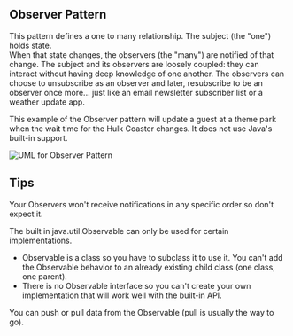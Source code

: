 ## Observer Pattern

This pattern defines a one to many relationship.  The subject (the "one") holds state.  
When that state changes, the observers (the "many") are notified of that change.
The subject and its observers are loosely coupled: they can interact without having deep knowledge of one another.
The observers can choose to unsubscribe as an observer and later, resubscribe to be an observer once more... just like an
email newsletter subscriber list or a weather update app.

This example of the Observer pattern will update a guest at a theme park when the wait time for the Hulk Coaster changes.  It does not use Java's built-in support.

![UML for Observer Pattern](https://user-images.githubusercontent.com/22779199/35053709-e2a9d28e-fb78-11e7-9952-60451e3ec22f.png)  

## Tips

Your Observers won't receive notifications in any specific order so don't expect it.  

The built in java.util.Observable can only be used for certain implementations.  
  - Observable is a class so you have to subclass it to use it.  You can't add the Observable behavior to an already existing child class (one class, one parent).  
  - There is no Observable interface so you can't create your own implementation that will work well with the built-in API.  
  
You can push or pull data from the Observable (pull is usually the way to go).  
  
